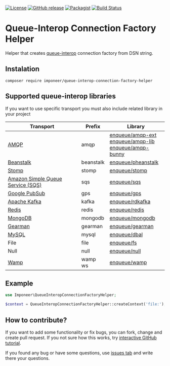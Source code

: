 [![License](https://img.shields.io/github/license/imponeer/queue-interop-connection-factory-helper.svg?maxAge=2592000)](LICENSE) [![GitHub release](https://img.shields.io/github/release/imponeer/queue-interop-connection-factory-helper.svg)](https://github.com/imponeer/queue-interop-connection-factory-helper/releases) [![Packagist](https://img.shields.io/packagist/dm/imponeer/queue-interop-connection-factory-helper.svg)](https://packagist.org/packages/imponeer/queue-interop-connection-factory-helper) [![Build Status](https://travis-ci.com/imponeer/queue-interop-connection-factory-helper.svg?branch=master)](https://travis-ci.com/imponeer/queue-interop-connection-factory-helper)

# Queue-Interop Connection Factory Helper

Helper that creates [queue-interop](https://github.com/queue-interop/queue-interop) connection factory from DSN string.

## Instalation

`composer require imponeer/queue-interop-connection-factory-helper`

## Supported queue-interop libraries

If you want to use specific transport you must also include related library in your project

| Transport | Prefix | Library | 
|----------|---------|---------|
| [AMQP](https://www.amqp.org)     | amqp | [enqueue/amqp-ext](https://github.com/php-enqueue/enqueue-dev/tree/master/docs/transport/amqp.md) <br> [enqueue/amqp-lib](https://github.com/php-enqueue/enqueue-dev/tree/master/docs/transport/amqp_lib.md) <br > [enqueue/amqp-bunny](https://github.com/php-enqueue/enqueue-dev/tree/master/docs/transport/amqp_bunny.md) |
| [Beanstalk](https://beanstalkd.github.io) | beanstalk | [enqueue/pheanstalk](https://github.com/php-enqueue/enqueue-dev/tree/master/docs/transport/pheanstalk.md) | 
| [Stomp](https://stomp.github.io) | stomp | [enqueue/stomp](https://github.com/php-enqueue/enqueue-dev/tree/master/docs/transport/stomp.md) |
| [Amazon Simple Queue Service (SQS)](https://aws.amazon.com/sqs/) | sqs | [enqueue/sqs](https://github.com/php-enqueue/enqueue-dev/tree/master/docs/transport/sqs.md) |
| [Google PubSub](https://cloud.google.com/pubsub/docs/overview) | gps | [enqueue/gps](https://github.com/php-enqueue/enqueue-dev/tree/master/docs/transport/gps.md) |
| [Apache Kafka](https://kafka.apache.org) | kafka | [enqueue/rdkafka](https://github.com/php-enqueue/enqueue-dev/tree/master/docs/transport/kafka.md) |
| [Redis](https://redis.io) | redis | [enqueue/redis](https://github.com/php-enqueue/enqueue-dev/tree/master/docs/transport/redis.md) |
| [MongoDB](https://www.mongodb.com) | mongodb | [enqueue/mongodb](https://github.com/php-enqueue/enqueue-dev/blob/master/docs/transport/mongodb.md) |
| [Gearman](http://gearman.org) | gearman |  [enqueue/gearman](https://github.com/php-enqueue/enqueue-dev/tree/master/docs/transport/gearman.md) |
| [MySQL](https://www.mysql.com) | mysql | [enqueue/dbal](https://github.com/php-enqueue/enqueue-dev/tree/master/docs/transport/dbal.md) |
| File | file | [enqueue/fs](https://github.com/php-enqueue/enqueue-dev/tree/master/docs/transport/filesystem.md) |
| Null | null | [enqueue/null](https://github.com/php-enqueue/enqueue-dev/tree/master/docs/transport/null.md) |
| [Wamp](https://wamp-proto.org) | wamp<br>ws | [enqueue/wamp](https://github.com/php-enqueue/enqueue-dev/tree/master/docs/transport/wamp.md) |

## Example

```php
use Imponeer\QueueInteropConnectionFactoryHelper;

$context = QueueInteropConnectionFactoryHelper::createContext('file:');
```

## How to contribute?

If you want to add some functionality or fix bugs, you can fork, change and create pull request. If you not sure how this works, try [interactive GitHub tutorial](https://skills.github.com).

If you found any bug or have some questions, use [issues tab](https://github.com/imponeer/queue-interop-connection-factory-helper/issues) and write there your questions.
